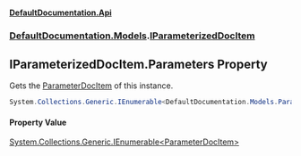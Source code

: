 #### [DefaultDocumentation\.Api](../../../index.md 'index')
### [DefaultDocumentation\.Models](../../../index.md#DefaultDocumentation.Models 'DefaultDocumentation\.Models').[IParameterizedDocItem](index.md 'DefaultDocumentation\.Models\.IParameterizedDocItem')

## IParameterizedDocItem\.Parameters Property

Gets the [ParameterDocItem](../Parameters/ParameterDocItem/index.md 'DefaultDocumentation\.Models\.Parameters\.ParameterDocItem') of this instance\.

```csharp
System.Collections.Generic.IEnumerable<DefaultDocumentation.Models.Parameters.ParameterDocItem> Parameters { get; }
```

#### Property Value
[System\.Collections\.Generic\.IEnumerable&lt;](https://docs.microsoft.com/en-us/dotnet/api/System.Collections.Generic.IEnumerable-1 'System\.Collections\.Generic\.IEnumerable\`1')[ParameterDocItem](../Parameters/ParameterDocItem/index.md 'DefaultDocumentation\.Models\.Parameters\.ParameterDocItem')[&gt;](https://docs.microsoft.com/en-us/dotnet/api/System.Collections.Generic.IEnumerable-1 'System\.Collections\.Generic\.IEnumerable\`1')